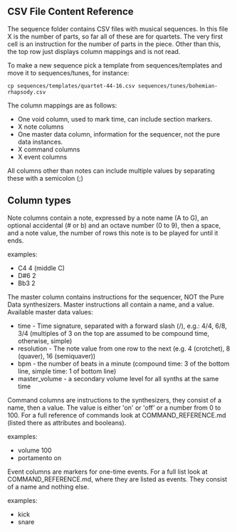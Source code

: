 CSV File Content Reference
--------------------------
 
The sequence folder contains CSV files with musical sequences. In this file X is the number of parts, so far all of these are for quartets. 
The very first cell is an instruction for the number of parts in the piece. Other than this, the top row just displays column mappings and is not read.

To make a new sequence pick a template from sequences/templates and move it to sequences/tunes, for instance:

`cp sequences/templates/quartet-44-16.csv sequences/tunes/bohemian-rhapsody.csv`

The column mappings are as follows:

* One void column, used to mark time, can include section markers.
* X note columns
* One master data column, information for the sequencer, not the pure data instances.
* X command columns
* X event columns

All columns other than notes can include multiple values by separating these with a semicolon (;)

Column types
------------

Note columns contain a note, expressed by a note name (A to G), an optional accidental (# or b) and an octave number (0 to 9), then a space, and a note value, the number of rows this note is to be played for until it ends.

examples:

* C4 4 (middle C)
* D#6 2
* Bb3 2

The master column contains instructions for the sequencer, NOT the Pure Data synthesizers.
Master instructions all contain a name, and a value. 
Available master data values:

* time - Time signature, separated with a forward slash (/), e.g.: 4/4, 6/8, 3/4 (multiples of 3 on the top are assumed to be compound time, otherwise, simple)
* resolution - The note value from one row to the next (e.g. 4 (crotchet), 8 (quaver), 16 (semiquaver))
* bpm - the number of beats in a minute (compound time: 3 of the bottom line, simple time: 1 of bottom line) 
* master_volume - a secondary volume level for all synths at the same time

Command columns are instructions to the synthesizers, they consist of a name, then a value. The value is either 'on' or 'off' or a number from 0 to 100. For a full reference of commands look at COMMAND_REFERENCE.md (listed there as attributes and booleans).

examples:

* volume 100
* portamento on

Event columns are markers for one-time events. For a full list look at COMMAND_REFERENCE.md, where they are listed as events. They consist of a name and nothing else. 

examples: 
* kick
* snare
